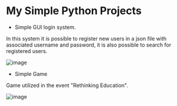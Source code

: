 # My Simple Python Projects

- Simple GUI login system.

In this system it is possible to register new users in a json file with associated username and password, it is also possible to search for registered users.

![image](https://user-images.githubusercontent.com/76064619/151447107-a0d0dfde-e28b-4e85-ad5c-38360a114d5e.png)

- Simple Game

Game utilized in the event "Rethinking Education".

![image](https://user-images.githubusercontent.com/76064619/155894561-fb18e26a-04ba-45d3-b6ce-22e7435850cb.png)

